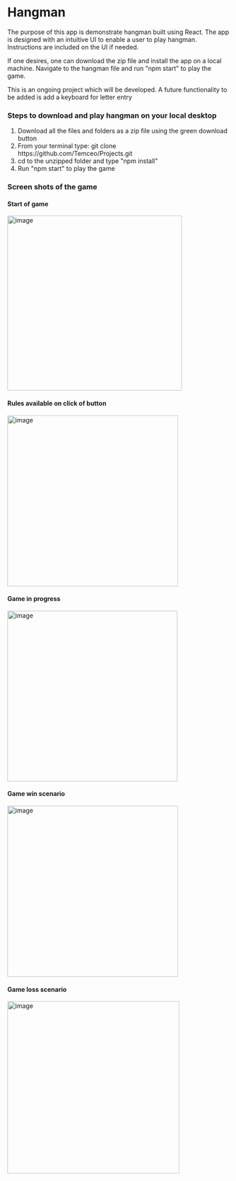 <h1>Hangman</h1>
<p>The purpose of this app is demonstrate hangman built using React.  The app is designed with an intuitive UI to enable a user to play hangman.  Instructions are included on the UI if needed.</p>
<p>If one desires, one can download the zip file and install the app on a local machine.  Navigate to the hangman file and run "npm start" to play the game.</p>
<p>This is an ongoing project which will be developed. A future functionality to be added is add a keyboard for letter entry</p>
<h3>Steps to download and play hangman on your local desktop</h3>
<ol>
<li>Download all the files and folders as a zip file using the green download button</li>
<li>From your terminal type: git clone https://github.com/Temceo/Projects.git</li>
<li>cd to the unzipped folder and type "npm install"</li>
<li>Run "npm start" to play the game</li>
</ol>
<h3>Screen shots of the game</h1>
<h4>Start of game</h4>
<img width="395" alt="image" src="https://user-images.githubusercontent.com/26333063/215429594-c9f4f3b6-c553-4b1d-b229-5c8df2695c70.png">

<h4>Rules available on click of button</h4>
<img width="386" alt="image" src="https://user-images.githubusercontent.com/26333063/215431924-c69da153-9cdf-4df9-9423-b5c8282e3ddd.png">

<h4>Game in progress</h4>
<img width="385" alt="image" src="https://user-images.githubusercontent.com/26333063/215430022-74ed120f-defb-47ed-aa72-000bd50a9292.png">

<h4>Game win scenario</h4>
<img width="386" alt="image" src="https://user-images.githubusercontent.com/26333063/215431262-4419c5a7-9e8c-44df-afa9-d802868030c5.png">

<h4>Game loss scenario</h4>
<img width="389" alt="image" src="https://user-images.githubusercontent.com/26333063/215430566-2a74fccc-720f-45a0-90da-c5307be5be20.png">
